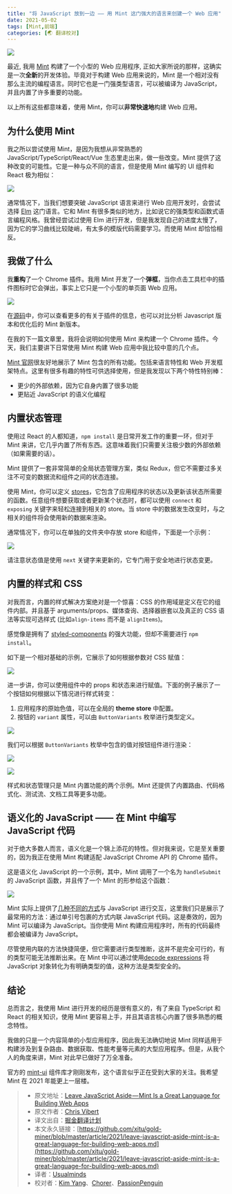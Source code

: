 ```yaml
---
title: "将 JavaScript 放到一边 —— 用 Mint 这门强大的语言来创建一个 Web 应用"
date: 2021-05-02
tags: [Mint,前端]
categories: [🌏 翻译校对]
---
```


![](https://picbed.kimyang.cn/202109050827993.jpeg)

最近, 我用 [Mint](https://www.mint-lang.com/) 构建了一个小型的 Web 应用程序, 正如大家所说的那样，这确实是一次**全新**的开发体验。毕竟对于构建 Web 应用来说的，Mint 是一个相对没有那么主流的编程语言。同时它也是一门强类型语言，可以被编译为 JavaScript，并且内置了许多重要的功能。<!-- more -->

以上所有这些都意味着，使用 Mint，你可以**非常快速地**构建 Web 应用。

## 为什么使用 Mint

我之所以尝试使用 Mint，是因为我想从非常熟悉的 JavaScript/TypeScript/React/Vue 生态里走出来，做一些改变。Mint 提供了这种改变的可能性。它是一种与众不同的语言，但是使用 Mint 编写的 UI 组件和 React 极为相似：

![](https://picbed.kimyang.cn/202109050827166.png)

通常情况下，当我们想要突破 JavaScript 语言来进行 Web 应用开发时，会尝试选择 [Elm](https://elm-lang.org/) 这门语言。它和 Mint 有很多类似的地方，比如说它的强类型和函数式语言编程风格。我曾经尝试过使用 Elm 进行开发，但是我发现自己的进度太慢了，因为它的学习曲线比较陡峭，有太多的模版代码需要学习。而使用 Mint 却恰恰相反。

## 我做了什么

我**重构**了一个 Chrome 插件。我用 Mint 开发了一个**弹框**，当你点击工具栏中的插件图标时它会弹出，事实上它只是一个小型的单页面 Web 应用。

![](https://picbed.kimyang.cn/202109050827171.png)

在[源码](https://github.com/cpv123/github-go-chrome-extension)中，你可以查看更多的有关于插件的信息，也可以对比分析 Javascript 版本和优化后的 Mint 新版本。

在我的下一篇文章里，我将会说明如何使用 Mint 来构建一个 Chrome 插件。今天，我们主要讲下日常使用 Mint 构建 Web 应用中我比较中意的几个点。

[Mint 官网](https://www.mint-lang.com/)很友好地展示了 Mint 包含的所有功能。包括来语言特性和 Web 开发框架特点。这里有很多有趣的特性可供选择使用，但是我发现以下两个特性特别棒：

* 更少的外部依赖，因为它自身内置了很多功能
* 更贴近 JavaScript 的语义化编程

## 内置状态管理

使用过 React 的人都知道，`npm install` 是日常开发工作的重要一环，但对于 Mint 来讲，它几乎内置了所有东西。这意味着我们只需要关注极少数的外部依赖（如果需要的话）。

Mint 提供了一套非常简单的全局状态管理方案，类似 Redux，但它不需要过多关注不可变的数据流和组件之间的状态连接。

使用 Mint，你可以定义 [stores](https://www.mint-lang.com/guide/reference/stores)，它包含了应用程序的状态以及更新该状态所需要的函数。任意组件想要获取或者更新某个状态时，都可以使用 `connect` 和 `exposing` 关键字来轻松连接到相关的 store。当 store 中的数据发生改变时，与之相关的组件将会使用新的数据来渲染。

通常情况下，你可以在单独的文件夹中存放 store 和组件，下面是一个示例：

![](https://picbed.kimyang.cn/202109050828303.png)

请注意状态值是使用 `next` 关键字来更新的，它专门用于安全地进行状态变更。

## 内置的样式和 CSS

对我而言，内置的样式解决方案绝对是一个惊喜：CSS 的作用域是定义在它的组件内部。并且基于 arguments/props、媒体查询、选择器嵌套以及真正的 CSS 语法等实现可选样式 (比如`align-items` 而不是 `alignItems`)。

感觉像是拥有了 [styled-components](https://styled-components.com/) 的强大功能，但却不需要进行 `npm install`。

如下是一个相对基础的示例，它展示了如何根据参数对 CSS 赋值：

![](https://picbed.kimyang.cn/202109050828058.png)

进一步讲，你可以使用组件中的 props 和状态来进行赋值。下面的例子展示了一个按钮如何根据以下情况进行样式转变：

1. 应用程序的原始色值，可以在全局的 **theme store** 中配置。
2. 按钮的 `variant` 属性，可以由 `ButtonVariants` 枚举进行类型定义。

![](https://picbed.kimyang.cn/202109050828708.png)

我们可以根据 `ButtonVariants` 枚举中包含的值对按钮组件进行渲染：

![](https://picbed.kimyang.cn/202109050828756.png)

![](https://picbed.kimyang.cn/202109050828262.png)

样式和状态管理只是 Mint 内置功能的两个示例。Mint 还提供了内置路由、代码格式化、测试流、文档工具等更多功能。

## 语义化的 JavaScript —— 在 Mint 中编写 JavaScript 代码

对于绝大多数人而言，语义化是一个锦上添花的特性。但对我来说，它是至关重要的，因为我正在使用 Mint 构建适配 JavaScript Chrome API 的 Chrome 插件。

这是语义化 JavaScript 的一个示例，其中，Mint 调用了一个名为 `handleSubmit` 的 JavaScript 函数，并且传了一个 Mint 的形参给这个函数：

![](https://picbed.kimyang.cn/202109050828157.png)

Mint 实际上提供了[几种不同的方式](https://www.mint-lang.com/guide/reference/javascript-interop)与 JavaScript 进行交互，这里我们只是展示了最常用的方法：通过单引号包裹的方式内联 JavaScript 代码。这是奏效的，因为  Mint 可以编译为 JavaScript。当你使用 Mint 构建应用程序时，所有的代码最终都会被编译为 JavaScript。

尽管使用内联的方法快捷简便，但它需要进行类型推断，这并不是完全可行的，有的类型可能无法推断出来。在 Mint 中可以通过使用[decode expressions](https://www.mint-lang.com/guide/reference/javascript-interop/decode-expression) 将 JavaScript 对象转化为有明确类型的值，这种方法是类型安全的。

## 结论

总而言之，我使用 Mint 进行开发的经历是很有意义的，有了来自 TypeScript 和 React 的相关知识，使用 Mint 更容易上手，并且其语言核心内置了很多熟悉的概念特性。

我做的只是一个内容简单的小型应用程序，因此我无法确切地说 Mint 同样适用于构建涉及到复杂路由、数据获取、性能考量等元素的大型应用程序。但是，从我个人的角度来讲，Mint 对此早已做好了万全准备。

官方的 [mint-ui](https://ui.mint-lang.com/) 组件库才刚刚发布，这个语言似乎正在受到大家的关注。我希望 Mint 在 2021 年能更上一层楼。

> * 原文地址：[Leave JavaScript Aside — Mint Is a Great Language for Building Web Apps](https://betterprogramming.pub/leave-javascript-aside-mint-is-a-great-language-for-building-web-apps-3ce5a6873d48)
> * 原文作者：[Chris Vibert](https://medium.com/@cp.vibert)
> * 译文出自：[掘金翻译计划](https://github.com/xitu/gold-miner)
> * 本文永久链接：[https://github.com/xitu/gold-miner/blob/master/article/2021/leave-javascript-aside-mint-is-a-great-language-for-building-web-apps.md](https://github.com/xitu/gold-miner/blob/master/article/2021/leave-javascript-aside-mint-is-a-great-language-for-building-web-apps.md)
> * 译者：[Usualminds](https://github.com/Usualminds)
> * 校对者：[Kim Yang](https://github.com/KimYangOfCat)、[Chorer](https://github.com/Chorer)、[PassionPenguin](https://github.com/PassionPenguin)